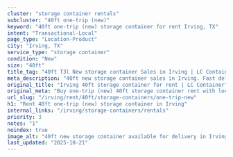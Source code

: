 ```yaml
---
cluster: "storage container rentals"
subcluster: "40ft one-trip (new)"
keyword: "40ft one-trip (new) storage container for rent Irving, TX"
intent: "Transactional-Local"
page_type: "Location-Product"
city: "Irving, TX"
service_type: "storage container"
condition: "New"
size: "40ft"
title_tag: "40ft T3l New storage container Sales in Irving | LC Container"
meta_description: "40ft new storage container sales in Irving. Fast delivery, competitive pricing. Serving storage containers area. Quote ID: S3F. Call (214) 524-4168 for your free quote today."
original_title: "Irving 40ft storage container for rent | LC Container"
original_meta: "Buy one-trip (new) 40ft storage container rent with local delivery in Irving, TX. LC Container — local Since 2003. Request a fast quote today."
url_slug: "/irving/rent/40ft/storage-containers/one-trip-new"
h1: "Rent 40ft one-trip (new) storage container in Irving"
internal_links: "/irving/storage-containers/rentals"
priority: 3
notes: "1"
noindex: true
image_alt: "40ft new storage container available for delivery in Irving"
last_updated: "2025-10-21"
---
```


<!-- TODO: Add unique city/inventory copy, images, and internal links here. -->
